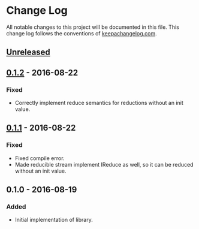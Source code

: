 # Change Log

All notable changes to this project will be documented in this file. This change
log follows the conventions of [keepachangelog.com](http://keepachangelog.com/).

## [Unreleased]

## [0.1.2] - 2016-08-22
### Fixed
- Correctly implement reduce semantics for reductions without an init value.

## [0.1.1] - 2016-08-22
### Fixed
- Fixed compile error.
- Made reducible stream implement IReduce as well, so it can be reduced without
  an init value.

## 0.1.0 - 2016-08-19
### Added
- Initial implementation of library.

[Unreleased]: https://github.com/pjstadig/reducible-stream/compare/0.1.1...HEAD
[0.1.1]: https://github.com/pjstadig/reducible-stream/compare/0.1.0...0.1.1
[0.1.2]: https://github.com/pjstadig/reducible-stream/compare/0.1.1...0.1.2
